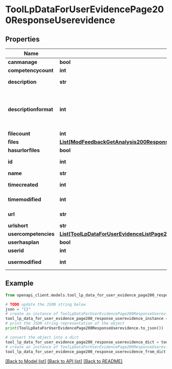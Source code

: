 # ToolLpDataForUserEvidencePage200ResponseUserevidence


## Properties

Name | Type | Description | Notes
------------ | ------------- | ------------- | -------------
**canmanage** | **bool** | canmanage | 
**competencycount** | **int** | competencycount | 
**description** | **str** | description | [default to '']
**descriptionformat** | **int** | description format (1 &#x3D; HTML, 0 &#x3D; MOODLE, 2 &#x3D; PLAIN, or 4 &#x3D; MARKDOWN) | [optional] [default to 1]
**filecount** | **int** | filecount | 
**files** | [**List[ModFeedbackGetAnalysis200ResponseItemsdataInnerItemItemfilesInner]**](ModFeedbackGetAnalysis200ResponseItemsdataInnerItemItemfilesInner.md) |  | 
**hasurlorfiles** | **bool** | hasurlorfiles | 
**id** | **int** | id | [default to 0]
**name** | **str** | name | 
**timecreated** | **int** | timecreated | [default to 0]
**timemodified** | **int** | timemodified | [default to 0]
**url** | **str** | url | [default to '']
**urlshort** | **str** | urlshort | 
**usercompetencies** | [**List[ToolLpDataForUserEvidenceListPage200ResponseEvidenceInnerUsercompetenciesInner]**](ToolLpDataForUserEvidenceListPage200ResponseEvidenceInnerUsercompetenciesInner.md) |  | [optional] 
**userhasplan** | **bool** | userhasplan | 
**userid** | **int** | userid | 
**usermodified** | **int** | usermodified | [default to 0]

## Example

```python
from openapi_client.models.tool_lp_data_for_user_evidence_page200_response_userevidence import ToolLpDataForUserEvidencePage200ResponseUserevidence

# TODO update the JSON string below
json = "{}"
# create an instance of ToolLpDataForUserEvidencePage200ResponseUserevidence from a JSON string
tool_lp_data_for_user_evidence_page200_response_userevidence_instance = ToolLpDataForUserEvidencePage200ResponseUserevidence.from_json(json)
# print the JSON string representation of the object
print(ToolLpDataForUserEvidencePage200ResponseUserevidence.to_json())

# convert the object into a dict
tool_lp_data_for_user_evidence_page200_response_userevidence_dict = tool_lp_data_for_user_evidence_page200_response_userevidence_instance.to_dict()
# create an instance of ToolLpDataForUserEvidencePage200ResponseUserevidence from a dict
tool_lp_data_for_user_evidence_page200_response_userevidence_from_dict = ToolLpDataForUserEvidencePage200ResponseUserevidence.from_dict(tool_lp_data_for_user_evidence_page200_response_userevidence_dict)
```
[[Back to Model list]](../README.md#documentation-for-models) [[Back to API list]](../README.md#documentation-for-api-endpoints) [[Back to README]](../README.md)


